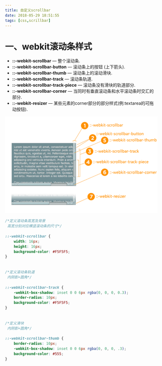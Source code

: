 ```yaml
---
title: 自定义scrollbar
date: 2018-05-29 18:51:55
tags: [css,scrillbar]
---
```


# 一、webkit滚动条样式

- **::-webkit-scrollbar** —      整个滚动条.
- **::-webkit-scrollbar-button** —      滚动条上的按钮 (上下箭头).
- **::-webkit-scrollbar-thumb** —      滚动条上的滚动滑块.
- **::-webkit-scrollbar-track** —      滚动条轨道.
- **::-webkit-scrollbar-track-piece** —      滚动条没有滑块的轨道部分.
- **::-webkit-scrollbar-corner** —      当同时有垂直滚动条和水平滚动条时交汇的部分.
- **::-webkit-resizer** —      某些元素的corner部分的部分样式(例:textarea的可拖动按钮).





![自定义webkit滑动条](CSS-自定义webkit滑动条/scrollbar.png)





``` css
/*定义滚动条高宽及背景
 高宽分别对应横竖滚动条的尺寸*/

::-webkit-scrollbar {
    width: 16px;
    height: 16px;
    background-color: #F5F5F5;
}


/*定义滚动条轨道
 内阴影+圆角*/

::-webkit-scrollbar-track {
    -webkit-box-shadow: inset 0 0 6px rgba(0, 0, 0, 0.3);
    border-radius: 10px;
    background-color: #F5F5F5;
}


/*定义滑块
 内阴影+圆角*/

::-webkit-scrollbar-thumb {
    border-radius: 10px;
    -webkit-box-shadow: inset 0 0 6px rgba(0, 0, 0, .3);
    background-color: #555;
}
```

